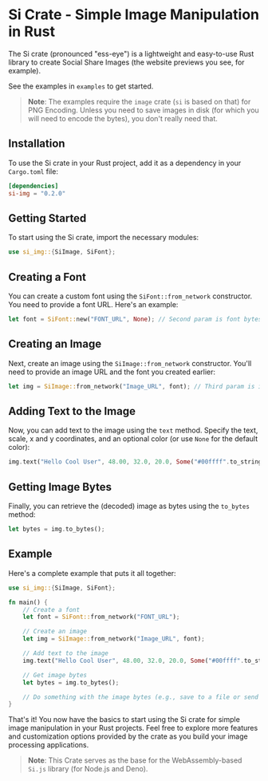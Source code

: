 # Si Crate - Simple Image Manipulation in Rust

The Si crate (pronounced "ess-eye") is a lightweight and easy-to-use Rust library to create Social Share Images (the website previews you see, for example).

See the examples in `examples` to get started.

> **Note**: The examples require the `image` crate (`si` is based on that) for PNG Encoding. Unless you need to save images in disk (for which you will need to encode the bytes), you don't really need that.

## Installation

To use the Si crate in your Rust project, add it as a dependency in your `Cargo.toml` file:

```toml
[dependencies]
si-img = "0.2.0"
```

## Getting Started

To start using the Si crate, import the necessary modules:

```rust
use si_img::{SiImage, SiFont};

```

## Creating a Font

You can create a custom font using the `SiFont::from_network` constructor. You need to provide a font URL. Here's an example:

```rust
let font = SiFont::new("FONT_URL", None); // Second param is font bytes

```

## Creating an Image

Next, create an image using the `SiImage::from_network` constructor. You'll need to provide an image URL and the font you created earlier:

```rust
let img = SiImage::from_network("Image_URL", font); // Third param is img bytes

```

## Adding Text to the Image

Now, you can add text to the image using the `text` method. Specify the text, scale, x and y coordinates, and an optional color (or use `None` for the default color):

```rust
img.text("Hello Cool User", 48.00, 32.0, 20.0, Some("#00ffff".to_string()));

```

## Getting Image Bytes

Finally, you can retrieve the (decoded) image as bytes using the `to_bytes` method:

```rust
let bytes = img.to_bytes();

```

## Example

Here's a complete example that puts it all together:

```rust
use si_img::{SiImage, SiFont};

fn main() {
    // Create a font
    let font = SiFont::from_network("FONT_URL");

    // Create an image
    let img = SiImage::from_network("Image_URL", font);

    // Add text to the image
    img.text("Hello Cool User", 48.00, 32.0, 20.0, Some("#00ffff".to_string()));

    // Get image bytes
    let bytes = img.to_bytes();

    // Do something with the image bytes (e.g., save to a file or send over a network)
}

```

That's it! You now have the basics to start using the Si crate for simple image manipulation in your Rust projects. Feel free to explore more features and customization options provided by the crate as you build your image processing applications.

> **Note**: This Crate serves as the base for the WebAssembly-based `Si.js` library (for Node.js and Deno).